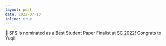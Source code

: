 ```yaml
---
layout: post
date: 2022-07-13
inline: true
---
```


:medal_sports: SFS is nominated as a Best Student Paper Finalist at <a target="_blank" href="https://sc22.supercomputing.org/">SC 2022</a>! 
Congrats to Yuqi!
